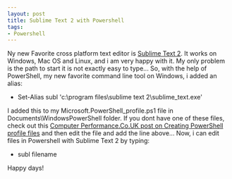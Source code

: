 ```yaml
---
layout: post
title: Sublime Text 2 with Powershell
tags:
- Powershell
---
```

Ny new Favorite cross platform text editor is [Sublime Text 2][1]. It works on Windows, Mac OS and Linux, and i am very happy with it. My only problem is the path to start it is not exactly easy to type... So, with the help of PowerShell, my new favorite command line tool on Windows, i added an alias:

* Set-Alias subl 'c:\program files\sublime text 2\sublime_text.exe'

I added this to my Microsoft.PowerShell_profile.ps1 file in Documents\WindowsPowerShell folder. If you dont have one of these files, check out this [Computer Performance.Co.UK post on Creating PowerShell profile files][2] and then edit the file and add the line above... Now, i can edit files in Powershell with Sublime Text 2 by typing:
* subl filename

Happy days!


[1]:http://www.sublimetext.com/2
[2]:http://www.computerperformance.co.uk/powershell/powershell_profile_ps1.htm
